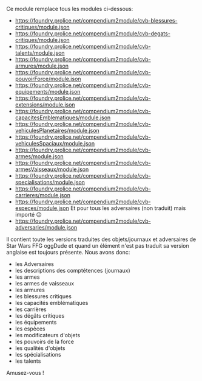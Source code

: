 Ce module remplace tous les modules ci-dessous:
* https://foundry.prolice.net/compendium2module/cvb-blessures-critiques/module.json
* https://foundry.prolice.net/compendium2module/cvb-degats-critiques/module.json
* https://foundry.prolice.net/compendium2module/cvb-talents/module.json
* https://foundry.prolice.net/compendium2module/cvb-armures/module.json
* https://foundry.prolice.net/compendium2module/cvb-pouvoirForce/module.json
* https://foundry.prolice.net/compendium2module/cvb-equipements/module.json
* https://foundry.prolice.net/compendium2module/cvb-extensions/module.json
* https://foundry.prolice.net/compendium2module/cvb-capacitesEmblematiques/module.json
* https://foundry.prolice.net/compendium2module/cvb-vehiculesPlanetaires/module.json
* https://foundry.prolice.net/compendium2module/cvb-vehiculesSpaciaux/module.json
* https://foundry.prolice.net/compendium2module/cvb-armes/module.json
* https://foundry.prolice.net/compendium2module/cvb-armesVaisseaux/module.json
* https://foundry.prolice.net/compendium2module/cvb-specialisations/module.json
* https://foundry.prolice.net/compendium2module/cvb-carrieres/module.json
* https://foundry.prolice.net/compendium2module/cvb-especes/module.json
Et pour tous les adversaires (non traduit) mais importé 😉
* https://foundry.prolice.net/compendium2module/cvb-adversaries/module.json

Il contient toute les versions traduites des objets/journaux et adversaires de Star Wars FFG oggDude et quand un élément n'est pas traduit sa version anglaise est toujours présente.
Nous avons donc:
 * les Adversaires
 * les descriptions des comptétences (journaux)
 * les armes
 * les armes de vaisseaux
 * les armures
 * les blessures critiques
 * les capacités emblématiques
 * les carrières
 * les dégâts critiques
 * les équipements
 * les espèces
 * les modificateurs d'objets
 * les pouvoirs de la force
 * les qualités d'objets
 * les spécialisations
 * les talents

Amusez-vous !
